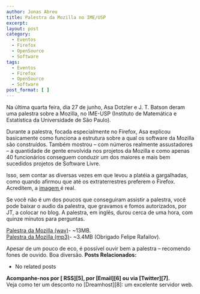 ```yaml
---
author: Jonas Abreu
title: Palestra da Mozilla no IME/USP
excerpt:
layout: post
category:
  - Eventos
  - Firefox
  - OpenSource
  - Software
tags:
  - Eventos
  - Firefox
  - OpenSource
  - Software
post_format: [ ]
---
```

Na última quarta feira, dia 27 de junho, Asa Dotzler e J. T. Batson deram uma palestra sobre a Mozilla, no IME-USP (Instituto de Matemática e Estatística da Universidade de São Paulo).

Durante a palestra, focada especialmente no Firefox, Asa explicou basicamente como funciona a estrutura sobre a qual os software da Mozilla são construídos. Também mostrou – com números realmente assustadores – a quantidade de gente envolvida nos projetos da Mozilla e como apenas 40 funcionários conseguem conduzir um dos maiores e mais bem sucedidos projetos de Software Livre.

Isso, sem contar as diversas vezes em que levou a platéia a gargalhadas, como quando afirmou que até os extraterrestres preferem o Firefox. Acreditem, a [imagem ][1]é real.

Se você não é um dos poucos que conseguiram assistir a palestra, você pode baixar o audio da palestra, que gravamos e fomos autorizados, por JT, a colocar no blog. A palestra, em inglês, durou cerca de uma hora, com quinze minutos para perguntas.

[ Palestra da Mozilla (wav)][2]- ~13MB.  
[ Palestra da Mozilla (mp3)][3]- ~3.4MB (Obrigado Felipe Rafailov).

Apesar de um pouco de eco, é possível ouvir bem a palestra – recomendo fones de ouvido. Boa diversão. 
**Posts Relacionados:** 
*   No related posts









**Acompanhe-nos por [ RSS][5], por [Email][6] ou via [Twitter][7].**  
Veja como ter um desconto no [Dreamhost][8]: um excelente servidor web.

 [1]: http://www.gearthblog.com/blog/archives/2006/08/firefox_crop_ci.html
 [2]: http://www.vidageek.net/wp-content/public_html/palestraMozillaIMEUSP.wav
 [3]: http://www.vidageek.net/wp-content/public_html/palestraMozillaIMEUSP.mp3





